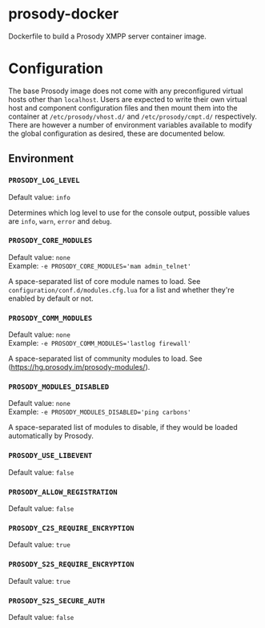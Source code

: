 # prosody-docker
Dockerfile to build a Prosody XMPP server container image.

# Configuration

The base Prosody image does not come with any preconfigured virtual hosts other than `localhost`. Users are expected to write their own virtual host and component configuration files and then mount them into the container at `/etc/prosody/vhost.d/` and `/etc/prosody/cmpt.d/` respectively. There are however a number of environment variables available to modify the global configuration as desired, these are documented below.

## Environment

### `PROSODY_LOG_LEVEL`
Default value: `info`

Determines which log level to use for the console output, possible values are `info`, `warn`, `error` and `debug`.

### `PROSODY_CORE_MODULES`
Default value: `none`  
Example: `-e PROSODY_CORE_MODULES='mam admin_telnet'`

A space-separated list of core module names to load.  See
`configuration/conf.d/modules.cfg.lua` for a list and whether they're enabled by
default or not.

### `PROSODY_COMM_MODULES`
Default value: `none`  
Example: `-e PROSODY_COMM_MODULES='lastlog firewall'`

A space-separated list of community modules to load. See
(https://hg.prosody.im/prosody-modules/).

### `PROSODY_MODULES_DISABLED`
Default value: `none`  
Example: `-e PROSODY_MODULES_DISABLED='ping carbons'`

A space-separated list of modules to disable, if they would be loaded
automatically by Prosody.

### `PROSODY_USE_LIBEVENT`
Default value: `false`

### `PROSODY_ALLOW_REGISTRATION`
Default value: `false`

### `PROSODY_C2S_REQUIRE_ENCRYPTION`
Default value: `true`

### `PROSODY_S2S_REQUIRE_ENCRYPTION`
Default value: `true`

### `PROSODY_S2S_SECURE_AUTH`
Default value: `false`
